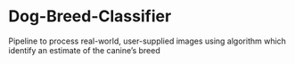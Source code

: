 # Dog-Breed-Classifier
Pipeline to process real-world, user-supplied images using algorithm which identify an estimate of the canine’s breed
